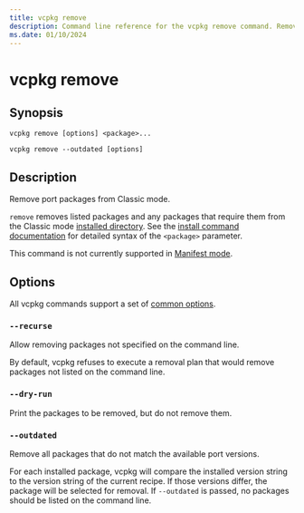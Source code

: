 ```yaml
---
title: vcpkg remove
description: Command line reference for the vcpkg remove command. Remove port packages from Classic mode.
ms.date: 01/10/2024
---
```

# vcpkg remove

## Synopsis

```console
vcpkg remove [options] <package>...
```

```console
vcpkg remove --outdated [options]
```

## Description

Remove port packages from Classic mode.

`remove` removes listed packages and any packages that require them from the Classic mode [installed directory](common-options.md#install-root). See the [install command documentation](install.md#package-syntax) for detailed syntax of the `<package>` parameter.

This command is not currently supported in [Manifest mode](../users/manifests.md).

## Options

All vcpkg commands support a set of [common options](common-options.md).

### `--recurse`

Allow removing packages not specified on the command line.

By default, vcpkg refuses to execute a removal plan that would remove packages not listed on the command line.

### `--dry-run`

Print the packages to be removed, but do not remove them.

### `--outdated`

Remove all packages that do not match the available port versions.

For each installed package, vcpkg will compare the installed version string to the version string of the current recipe. If those versions differ, the package will be selected for removal. If `--outdated` is passed, no packages should be listed on the command line.
